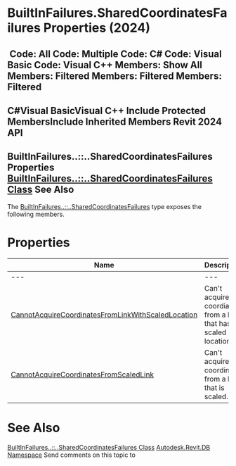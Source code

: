 # BuiltInFailures.SharedCoordinatesFailures Properties (2024)

﻿
 Code: All Code: Multiple Code: C# Code: Visual Basic Code: Visual C++  Members: Show All Members: Filtered Members: Filtered Members: Filtered   
---  
C#Visual BasicVisual C++
Include Protected MembersInclude Inherited Members
Revit 2024 API  
---  
BuiltInFailures..::..SharedCoordinatesFailures Properties  
[BuiltInFailures..::..SharedCoordinatesFailures Class](7a79e637-ee94-b4b9-fd35-18476e70f3cd.md "BuiltInFailures.SharedCoordinatesFailures Class") See Also  
---  
The [BuiltInFailures..::..SharedCoordinatesFailures](7a79e637-ee94-b4b9-fd35-18476e70f3cd.md "BuiltInFailures.SharedCoordinatesFailures Class") type exposes the following members.
# Properties
| Name | Description |
| --- | --- |
| --- | --- | --- |
| [CannotAcquireCoordinatesFromLinkWithScaledLocation](75d41cbe-94cf-6b79-06dd-24ed24f6533a.md "CannotAcquireCoordinatesFromLinkWithScaledLocation Property") | Can't acquire coordiantes from a link that has a scaled location. |
| [CannotAcquireCoordinatesFromScaledLink](72f3ad79-9bcd-4d60-b565-2e2f2c54b84e.md "CannotAcquireCoordinatesFromScaledLink Property") | Can't acquire coordinates from a link that is scaled. |

# See Also
[BuiltInFailures..::..SharedCoordinatesFailures Class](7a79e637-ee94-b4b9-fd35-18476e70f3cd.md "BuiltInFailures.SharedCoordinatesFailures Class")
[Autodesk.Revit.DB Namespace](87546ba7-461b-c646-cbb1-2cb8f5bff8b2.md "Autodesk.Revit.DB Namespace")
Send comments on this topic to 